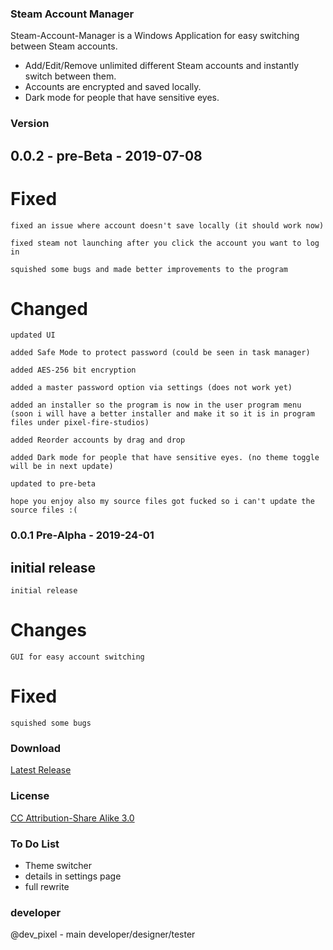 
### Steam Account Manager ###

Steam-Account-Manager is a Windows Application for easy switching between Steam accounts.

- Add/Edit/Remove unlimited different Steam accounts and instantly switch between them.
- Accounts are encrypted and saved locally.
- Dark mode for people that have sensitive eyes.

### Version ###
## 0.0.2 - pre-Beta - 2019-07-08 ##
# Fixed #

    fixed an issue where account doesn't save locally (it should work now)

    fixed steam not launching after you click the account you want to log in

    squished some bugs and made better improvements to the program

# Changed #

    updated UI

    added Safe Mode to protect password (could be seen in task manager)

    added AES-256 bit encryption

    added a master password option via settings (does not work yet)

    added an installer so the program is now in the user program menu (soon i will have a better installer and make it so it is in program files under pixel-fire-studios)

    added Reorder accounts by drag and drop

    added Dark mode for people that have sensitive eyes. (no theme toggle will be in next update)

    updated to pre-beta

    hope you enjoy also my source files got fucked so i can't update the source files :(

### 0.0.1 Pre-Alpha - 2019-24-01 ###
## initial release ##

    initial release

# Changes #

    GUI for easy account switching

# Fixed #

    squished some bugs

### Download ###

[Latest Release](https://github.com/devpixel12/steam-account-manager/releases/latest)

### License ###

[CC Attribution-Share Alike 3.0](http://creativecommons.org/licenses/by-sa/3.0/)

### To Do List ###
- Theme switcher
- details in settings page
- full rewrite

### developer ###
@dev_pixel - main developer/designer/tester


